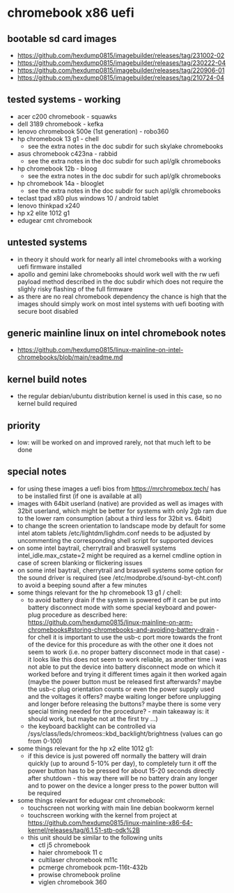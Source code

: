 # chromebook x86 uefi

## bootable sd card images

- https://github.com/hexdump0815/imagebuilder/releases/tag/231002-02
- https://github.com/hexdump0815/imagebuilder/releases/tag/230222-04
- https://github.com/hexdump0815/imagebuilder/releases/tag/220906-01
- https://github.com/hexdump0815/imagebuilder/releases/tag/210724-04

## tested systems - working

- acer c200 chromebook - squawks
- dell 3189 chromebook - kefka
- lenovo chromebook 500e (1st generation) - robo360
- hp chromebook 13 g1 - chell
  - see the extra notes in the doc subdir for such skylake chromebooks
- asus chromebook c423na - rabbid
  - see the extra notes in the doc subdir for such apl/glk chromebooks
- hp chromebook 12b - bloog
  - see the extra notes in the doc subdir for such apl/glk chromebooks
- hp chromebook 14a - blooglet
  - see the extra notes in the doc subdir for such apl/glk chromebooks
- teclast tpad x80 plus windows 10 / android tablet
- lenovo thinkpad x240
- hp x2 elite 1012 g1
- edugear cmt chromebook

## untested systems

- in theory it should work for nearly all intel chromebooks with a working uefi firmware installed
- apollo and gemini lake chromebooks should work well with the rw uefi payload method described in the doc subdir which does not require the slighly risky flashing of the full firmware
- as there are no real chromebook dependency the chance is high that the images should simply work on most intel systems with uefi booting with secure boot disabled

## generic mainline linux on intel chromebook notes

- https://github.com/hexdump0815/linux-mainline-on-intel-chromebooks/blob/main/readme.md

## kernel build notes

- the regular debian/ubuntu distribution kernel is used in this case, so no kernel build required

## priority

- low: will be worked on and improved rarely, not that much left to be done

## special notes

- for using these images a uefi bios from https://mrchromebox.tech/ has to be installed first (if one is available at all)
- images with 64bit userland (native) are provided as well as images with 32bit userland, which might be better for systems with only 2gb ram due to the lower ram consumption (about a third less for 32bit vs. 64bit)
- to change the screen orientation to landscape mode by default for some intel atom tablets /etc/lightdm/lighdm.conf needs to be adjusted by uncommenting the corresponding shell script for supported devices
- on some intel baytrail, cherrytrail and braswell systems intel_idle.max_cstate=2 might be required as a kernel cmdline option in case of screen blanking or flickering issues
- on some intel baytrail, cherrytrail and braswell systems some option for the sound driver is required (see /etc/modprobe.d/sound-byt-cht.conf) to avoid a beeping sound after a few minutes
- some things relevant for the hp chromebook 13 g1 / chell:
  - to avoid battery drain if the system is powered off it can be put into battery disconnect mode with some special keyboard and power-plug procedure as described here: https://github.com/hexdump0815/linux-mainline-on-arm-chromebooks#storing-chromebooks-and-avoiding-battery-drain - for chell it is important to use the usb-c port more towards the front of the device for this procedure as with the other one it does not seem to work (i.e. no proper battery disconnect mode in that case) - it looks like this does not seem to work reliable, as another time i was not able to put the device into battery disconnect mode on which it worked before and trying it different times again it then worked again (maybe the power button must be released first afterwards? maybe the usb-c plug orientation counts or even the power supply used and the voltages it offers? maybe waiting longer before unplugging and longer before releasing the buttons? maybe there is some very special timing needed for the procedure? - main takeaway is: it should work, but maybe not at the first try ...)
  - the keyboard backlight can be controlled via /sys/class/leds/chromeos\:\:kbd_backlight/brightness (values can go from 0-100)
- some things relevant for the hp x2 elite 1012 g1:
  - if this device is just powered off normally the battery will drain quickly (up to around 5-10% per day), to completely turn it off the power button has to be pressed for about 15-20 seconds directly after shutdown - this way there will be no battery drain any longer and to power on the device a longer press to the power button will be required
- some things relevant for edugear cmt chromebook:
  - touchscreen not working with main line debian bookworm kernel
  - touchscreen working with the kernel from project at https://github.com/hexdump0815/linux-mainline-x86-64-kernel/releases/tag/6.1.51-stb-odk%2B
  - this unit should be similar to the following units
    - ctl j5 chromebook
    - haier chromebook 11 c
    - cultilaser chromebook m11c
    - pcmerge chromebook pcm-116t-432b
    - prowise chromebook proline
    - viglen chromebook 360
